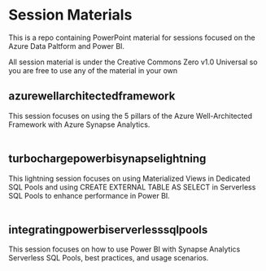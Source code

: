 # Session Materials

This is a repo containing PowerPoint material for sessions focused on the Azure Data Paltform and Power BI.

All session material is under the Creative Commons Zero v1.0 Universal so you are free to use any of the material in your own 

## azurewellarchitectedframework
This session focuses on using the 5 pillars of the Azure Well-Architected Framework with Azure Synapse Analytics.
<br /><br />

## turbochargepowerbisynapselightning
This lightning session focuses on using Materialized Views in Dedicated SQL Pools and using CREATE EXTERNAL TABLE AS SELECT in Serverless SQL Pools to enhance performance in Power BI.
<br /><br />

## integratingpowerbiserverlesssqlpools
This session focuses on how to use Power BI with Synapse Analytics Serverless SQL Pools, best practices, and usage scenarios.
